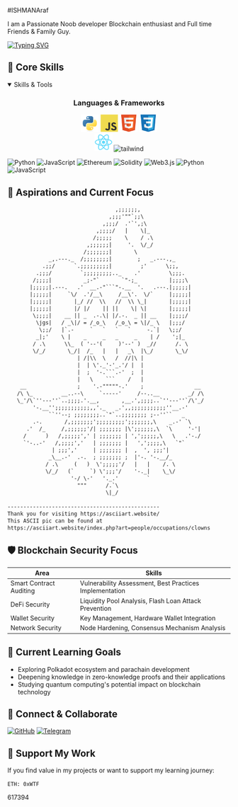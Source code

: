 #ISHMANAraf

I am a Passionate Noob developer Blockchain enthusiast and
Full time Friends & Family Guy.
 
 
 
 [![Typing SVG](https://readme-typing-svg.herokuapp.com?font=Fira+Code&pause=1000&color=00F7C3&center=true&vCenter=true&width=435&lines=Exploring+the+Blockchain+Frontier;Securing+the+Digital+Realm;Innovating+for+the+Future)](https://git.io/typing-svg)

## 🧬 Core Skills





<details open>
<summary>Skills & Tools</summary>
<h3 align="center">Languages & Frameworks</h3>
<p align="center">
    <img src="https://raw.githubusercontent.com/devicons/devicon/master/icons/python/python-original.svg" alt="python" width="40" height="40"/>
    <img src="https://raw.githubusercontent.com/devicons/devicon/master/icons/javascript/javascript-original.svg" alt="javascript" width="40" height="40"/>
    <img src="https://raw.githubusercontent.com/devicons/devicon/master/icons/html5/html5-original.svg" alt="html5" width="40" height="40"/>
    <img src="https://raw.githubusercontent.com/devicons/devicon/master/icons/css3/css3-original.svg" alt="css3" width="40" height="40"/><br>
    <img src="https://raw.githubusercontent.com/devicons/devicon/master/icons/react/react-original.svg" alt="react" width="40" height="40"/>
    <img src="https://www.vectorlogo.zone/logos/tailwindcss/tailwindcss-icon.svg" alt="tailwind" width="40" height="40"/>
</p>

![Python](https://img.shields.io/badge/python-3670A0?style=for-the-badge&logo=python&logoColor=ffdd54)
![JavaScript](https://img.shields.io/badge/javascript-%23323330.svg?style=for-the-badge&logo=javascript&logoColor=%23F7DF1E)
![Ethereum](https://img.shields.io/badge/Ethereum-3C3C3D?style=for-the-badge&logo=Ethereum&logoColor=white)
![Solidity](https://img.shields.io/badge/Solidity-%23363636.svg?style=for-the-badge&logo=solidity&logoColor=white)
![Web3.js](https://img.shields.io/badge/web3.js-F16822?style=for-the-badge&logo=web3.js&logoColor=white)
![Python](https://img.shields.io/badge/python-3670A0?style=for-the-badge&logo=python&logoColor=ffdd54)
![JavaScript](https://img.shields.io/badge/javascript-%23323330.svg?style=for-the-badge&logo=javascript&logoColor=%23F7DF1E)

## 🌠 Aspirations and Current Focus

```mermaid
                                  ,;;;;;;,
                                ,;;;'""`;;\
                              ,;;;/  .'`',;\
                            ,;;;;/   |    \|_
                           /;;;;;    \    / .\
                         ,;;;;;;|     '.  \/_/
                        /;;;;;;;|       \
             _,.---._  /;;;;;;;;|        ;   _.---.,_
           .;;/      `.;;;;;;;;;|         ;'      \;;,
         .;;;/         `;;;;;;;;;.._    .'         \;;;.
        /;;;;|          _;-"`       `"-;_          |;;;;\
       |;;;;;|.---.   .'  __.-"```"-.__  '.   .---.|;;;;;|
       |;;;;;|     `\/  .'/__\     /__\'.  \/`     |;;;;;|
       |;;;;;|       |_/ //  \\   //  \\ \_|       |;;;;;|
       |;;;;;|       |/ |/    || ||    \| \|       |;;;;;|
        \;;;;|    __ || _  .-.\| |/.-.  _ || __    |;;;;/
         \jgs|   / _\|/ = /_o_\   /_o_\ = \|/_ \   |;;;/
          \;;/   |`.-     `   `   `   `     -.`|   \;;/
         _|;'    \ |    _     _   _     _    | /    ';|_
        / .\      \\_  ( '--'(     )'--' )  _//      /. \
        \/_/       \_/|  /_   |   |   _\  |\_/       \_\/
                      | /|\\  \   /  //|\ |
                      |  | \'._'-'_.'/ |  |
                      |  ;  '-.```.-'  ;  |
                      |   \    ```    /   |
    __                ;    '.-"""""-.'    ;                __
   /\ \_         __..--\     `-----'     /--..__         _/ /\
   \_'/\`''---''`..;;;;.'.__,       ,__.',;;;;..`''---''`/\'_/
        '-.__'';;;;;;;;;;;,,'._   _.',,;;;;;;;;;;;''__.-'
             ``''--; ;;;;;;;;..`"`..;;;;;;;; ;--''``   _
        .-.       /,;;;;;;;';;;;;;;;;';;;;;;;,\    _.-' `\
      .'  /_     /,;;;;;;'/| ;;;;;;; |\';;;;;;,\  `\     '-'|
     /      )   /,;;;;;',' | ;;;;;;; | ',';;;;;,\   \   .'-./
     `'-..-'   /,;;;;','   | ;;;;;;; |   ',';;;;,\   `"`
              | ;;;','     | ;;;;;;; |  ,  ', ;;;'|
             _\__.-'  .-.  ; ;;;;;;; ;  |'-. '-.__/_
            / .\     (   )  \';;;;;'/   |   |    /. \
            \/_/   (`     `) \';;;'/    '-._|    \_\/
                    '-/ \-'   '._.'         `
                      """      /.`\
                               \|_/

------------------------------------------------
Thank you for visiting https://asciiart.website/
This ASCII pic can be found at
https://asciiart.website/index.php?art=people/occupations/clowns
```

## 🛡️ Blockchain Security Focus
| Area | Skills |
|------|--------|
| Smart Contract Auditing | Vulnerability Assessment, Best Practices Implementation |
| DeFi Security | Liquidity Pool Analysis, Flash Loan Attack Prevention |
| Wallet Security | Key Management, Hardware Wallet Integration |
| Network Security | Node Hardening, Consensus Mechanism Analysis |

## 🌱 Current Learning Goals
- Exploring Polkadot ecosystem and parachain development
- Deepening knowledge in zero-knowledge proofs and their applications
- Studying quantum computing's potential impact on blockchain technology

## 🤝 Connect & Collaborate

[![GitHub](https://img.shields.io/badge/github-%23121011.svg?style=for-the-badge&logo=github&logoColor=white)](https://github.com/nectariferous)
[![Telegram](https://img.shields.io/badge/Telegram-2CA5E0?style=for-the-badge&logo=telegram&logoColor=white)](https://t.me/nectariferous)

## 💖 Support My Work

If you find value in my projects or want to support my learning journey:

```
ETH: 0xWTF
```
















617394
